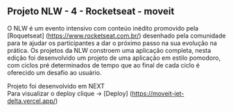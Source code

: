 ## Projeto NLW - 4 - Rocketseat - moveit 

O NLW é um evento intensivo com conteúo inédito promovido pela [Roquetseat] (https://www.rocketseat.com.br/) desenhado pela comunidade para te ajudar os participantes a dar o próximo passo na sua evolução na prática. Os projetos da NLW constroem uma aplicação completa, nesta edição foi desenvolvido um projeto de uma aplicação em estilo pomodoro, com ciclos pré determinados de tempo que ao final de cada ciclo é oferecido um desafio ao usuário. 

Projeto foi desenvolvido em NEXT</br>
Para visualizar o deploy clique -> [Deploy] (https://moveit-jet-delta.vercel.app/)
